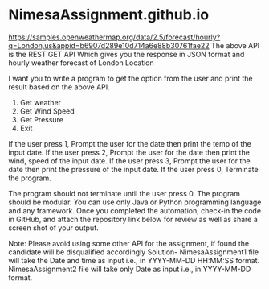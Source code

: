# NimesaAssignment.github.io
https://samples.openweathermap.org/data/2.5/forecast/hourly?q=London,us&appid=b6907d289e10d714a6e88b30761fae22
The above API is the REST GET API
Which gives you the response in JSON format and hourly weather forecast of London Location

I want you to write a program to get the option from the user and print the result based on the above API.
1. Get weather
2. Get Wind Speed
3. Get Pressure
0. Exit

If the user press 1, Prompt the user for the date then print the temp of the input date.
If the user press 2, Prompt the user for the date then print the wind, speed of the input date.
If the user press 3, Prompt the user for the date then print the pressure of the input date.
If the user press 0, Terminate the program.

The program should not terminate until the user press 0.
The program should be modular.
You can use only Java or Python programming language and any framework.
Once you completed the automation, check-in the code in GitHub, and attach the repository link below for review as well as share a screen shot of your output.

Note: Please avoid using some other API for the assignment, if found the candidate will be disqualified accordingly
Solution-
NimesaAssignment1 file will take the Date and time as input i.e., in YYYY-MM-DD HH:MM:SS format.
NimesaAssignment2 file will take only Date as input i.e., in YYYY-MM-DD format.
